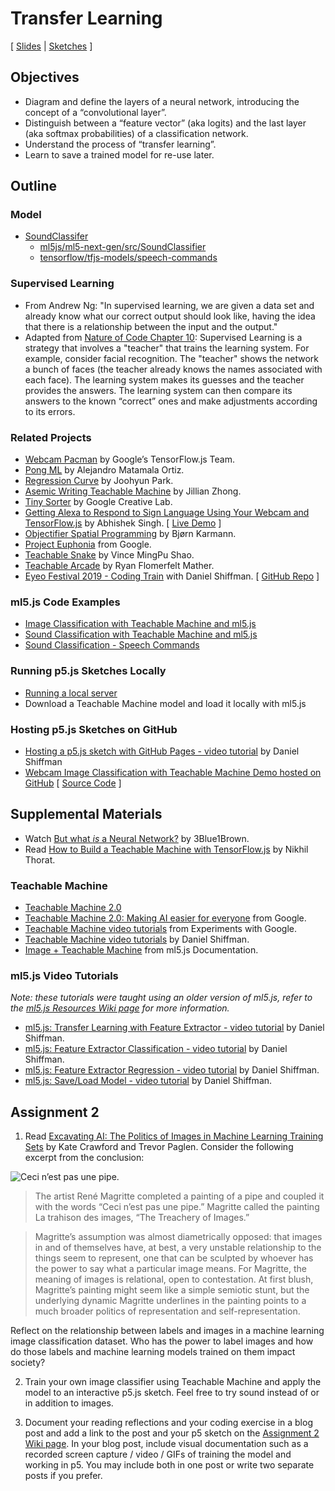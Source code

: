# Transfer Learning

[ [Slides](https://docs.google.com/presentation/d/1a31tHMzrTqa1B6bNOF7mec9Fv5zTfKKpxsVSDtsBOC0/) | [Sketches](https://editor.p5js.org/jackbdu/collections/kjuPKBzeH) ]

## Objectives

-   Diagram and define the layers of a neural network, introducing the concept of a “convolutional layer”.
-   Distinguish between a “feature vector” (aka logits) and the last layer (aka softmax probabilities) of a classification network.
-   Understand the process of “transfer learning”.
-   Learn to save a trained model for re-use later.

## Outline

### Model

-   [SoundClassifer](https://docs.ml5js.org/#/reference/sound-classifier)
    -   [ml5js/ml5-next-gen/src/SoundClassifier](https://github.com/ml5js/ml5-next-gen/tree/main/src/SoundClassifier)
    -   [tensorflow/tfjs-models/speech-commands](https://github.com/tensorflow/tfjs-models/tree/master/speech-commands)

### Supervised Learning

-   From Andrew Ng: "In supervised learning, we are given a data set and already know what our correct output should look like, having the idea that there is a relationship between the input and the output."
-   Adapted from [Nature of Code Chapter 10](http://natureofcode.com/book/chapter-10-neural-networks/): Supervised Learning is a strategy that involves a "teacher" that trains the learning system. For example, consider facial recognition. The "teacher" shows the network a bunch of faces (the teacher already knows the names associated with each face). The learning system makes its guesses and the teacher provides the answers. The learning system can then compare its answers to the known “correct” ones and make adjustments according to its errors.

### Related Projects

-   [Webcam Pacman](https://storage.googleapis.com/tfjs-examples/webcam-transfer-learning/dist/index.html) by Google’s TensorFlow.js Team.
-   [Pong ML](https://github.com/matamalaortiz/Pong-ML) by Alejandro Matamala Ortiz.
-   [Regression Curve](https://github.com/byjoohyunpark/regression-curve) by Joohyun Park.
-   [Asemic Writing Teachable Machine](http://blog.jzhong.today/computationaltypo/Asemic-Writing-Teachable-Machine/) by Jillian Zhong.
-   [Tiny Sorter](https://experiments.withgoogle.com/tiny-sorter) by Google Creative Lab.
-   [Getting Alexa to Respond to Sign Language Using Your Webcam and TensorFlow.js](https://medium.com/tensorflow/getting-alexa-to-respond-to-sign-language-using-your-webcam-and-tensorflow-js-735ccc1e6d3f) by Abhishek Singh. [ [Live Demo](https://shekit.github.io/alexa-sign-language-translator/) ]
-   [Objectifier Spatial Programming](https://experiments.withgoogle.com/ai/objectifier-spatial-programming) by Bjørn Karmann.
-   [Project Euphonia](https://www.youtube.com/watch?v=OAdegPmkK-o) from Google.
-   [Teachable Snake](https://experiments.withgoogle.com/teachable-snake) by Vince MingPu Shao.
-   [Teachable Arcade](https://ryancan.build/projects/teachable-arcade) by Ryan Flomerfelt Mather.
-   [Eyeo Festival 2019 - Coding Train](https://vimeo.com/354276216) with Daniel Shiffman. [ [GitHub Repo](https://github.com/CodingTrain/Eyeo-Festival-2019) ]

### ml5.js Code Examples

-   [Image Classification with Teachable Machine and ml5.js](https://editor.p5js.org/ml5/sketches/VvGXajA36)
-   [Sound Classification with Teachable Machine and ml5.js](https://editor.p5js.org/ml5/sketches/mXeiNXSTU)
-   [Sound Classification - Speech Commands](https://editor.p5js.org/ml5/sketches/HUm7NYMW3)

### Running p5.js Sketches Locally

-   [Running a local server](https://github.com/processing/p5.js/wiki/Local-server)
-   Download a Teachable Machine model and load it locally with ml5.js

### Hosting p5.js Sketches on GitHub

-   [Hosting a p5.js sketch with GitHub Pages - video tutorial](https://www.youtube.com/watch?v=ZneWjyn18e8) by Daniel Shiffman
-   [Webcam Image Classification with Teachable Machine Demo hosted on GitHub](https://jackbdu.com/Intro-ML-Arts-IMA-Summer24/02-transfer-learning/webcam-image-classification-with-teachable-machine/) [ [Source Code](webcam-image-classification-with-teachable-machine) ]

## Supplemental Materials

-   Watch [But what _is_ a Neural Network?](https://youtu.be/aircAruvnKk) by 3Blue1Brown.
-   Read [How to Build a Teachable Machine with TensorFlow.js](https://observablehq.com/@nsthorat/how-to-build-a-teachable-machine-with-tensorflow-js) by Nikhil Thorat.

### Teachable Machine

-   [Teachable Machine 2.0](https://teachablemachine.withgoogle.com)
-   [Teachable Machine 2.0: Making AI easier for everyone](https://youtu.be/T2qQGqZxkD0) from Google.
-   [Teachable Machine video tutorials](https://www.youtube.com/playlist?list=PLJfHZtseuscuTQfodmFnbZ3rBgCWsRT9t) from Experiments with Google.
-   [Teachable Machine video tutorials](https://thecodingtrain.com/tracks/teachable-machine) by Daniel Shiffman.
-   [Image + Teachable Machine](https://docs.ml5js.org/#/reference/image-classifier-tm) from ml5.js Documentation.

### ml5.js Video Tutorials

_Note: these tutorials were taught using an older version of ml5.js, refer to the [ml5.js Resources Wiki page](https://github.com/jackbdu/Intro-ML-Arts-IMA-Summer24/wiki/ml5.js-Resources) for more information._

-   [ml5.js: Transfer Learning with Feature Extractor - video tutorial](https://youtu.be/kRpZ5OqUY6Y?list=PLRqwX-V7Uu6YPSwT06y_AEYTqIwbeam3y) by Daniel Shiffman.
-   [ml5.js: Feature Extractor Classification - video tutorial](https://youtu.be/eeO-rWYFuG0?list=PLRqwX-V7Uu6YPSwT06y_AEYTqIwbeam3y) by Daniel Shiffman.
-   [ml5.js: Feature Extractor Regression - video tutorial](https://youtu.be/aKgq0m1YjvQ?list=PLRqwX-V7Uu6YPSwT06y_AEYTqIwbeam3y) by Daniel Shiffman.
-   [ml5.js: Save/Load Model - video tutorial](https://youtu.be/eU7gIy3xV30?list=PLRqwX-V7Uu6YPSwT06y_AEYTqIwbeam3y) by Daniel Shiffman.

## Assignment 2

1. Read [Excavating AI: The Politics of Images in Machine Learning Training Sets](https://www.excavating.ai) by Kate Crawford and Trevor Paglen. Consider the following excerpt from the conclusion:

![Ceci n’est pas une pipe.](https://upload.wikimedia.org/wikipedia/en/b/b9/MagrittePipe.jpg)

> The artist René Magritte completed a painting of a pipe and coupled it with the words “Ceci n’est pas une pipe.” Magritte called the painting La trahison des images, “The Treachery of Images.”

> Magritte’s assumption was almost diametrically opposed: that images in and of themselves have, at best, a very unstable relationship to the things seem to represent, one that can be sculpted by whoever has the power to say what a particular image means. For Magritte, the meaning of images is relational, open to contestation. At first blush, Magritte’s painting might seem like a simple semiotic stunt, but the underlying dynamic Magritte underlines in the painting points to a much broader politics of representation and self-representation.

Reflect on the relationship between labels and images in a machine learning image classification dataset. Who has the power to label images and how do those labels and machine learning models trained on them impact society?

2. Train your own image classifier using Teachable Machine and apply the model to an interactive p5.js sketch. Feel free to try sound instead of or in addition to images.

3. Document your reading reflections and your coding exercise in a blog post and add a link to the post and your p5 sketch on the [Assignment 2 Wiki page](https://github.com/jackbdu/Intro-ML-Arts-IMA-Summer24/wiki/Assignment-2). In your blog post, include visual documentation such as a recorded screen capture / video / GIFs of training the model and working in p5. You may include both in one post or write two separate posts if you prefer.
